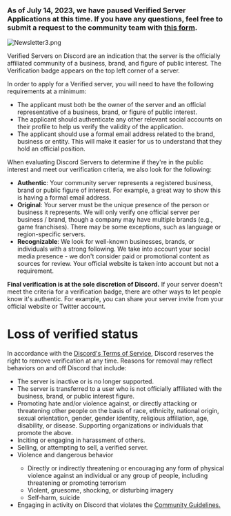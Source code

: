 <h3>As of July 14, 2023, we have paused Verified Server Applications at this time. If you have any questions, feel free to submit a request to the community team with <a href="https://support.discord.com/hc/en-us/requests/new?ticket_form_id=360000168511" target="_blank" rel="noopener">this form</a>.</h3>
<p><img src="https://support.discord.com/hc/article_attachments/360087906114" alt="Newsletter3.png"></p>
<p><span style="font-weight: 400;">Verified Servers on Discord are an indication that the server is the officially affiliated community of a business, brand, and figure of public interest. The Verification badge appears on the top left corner of a server.</span></p>
<p><span style="font-weight: 400;">In order to apply for a Verified server, you will need to have the following requirements at a minimum: </span></p>
<ul>
    <li style="font-weight: 400;">
        <span style="font-weight: 400;">The applicant must both be the owner of the server and</span> <span style="font-weight: 400;">an official representative of a </span><span style="font-weight: 400;">business, brand, or figure of public interest.</span>
    </li>
    <li style="font-weight: 400;"><span style="font-weight: 400;">The applicant should authenticate any other relevant social accounts on their profile to help us verify the validity of the application.</span></li>
    <li style="font-weight: 400;"><span style="font-weight: 400;">The applicant should use a formal email address related to the brand, business or entity. This will make it easier for us to understand that they hold an official position.</span></li>
</ul>
<p><span style="font-weight: 400;">When evaluating Discord Servers to determine if they're in the public interest and meet our verification criteria, we also look for the following:</span></p>
<ul>
    <li style="font-weight: 400;">
        <strong>Authentic</strong><span style="font-weight: 400;">: Your community server represents a </span><span style="font-weight: 400;">registered business, brand or public figure of interest. For example, a great way to show this is having a formal email address.</span>
    </li>
    <li style="font-weight: 400;">
        <strong>Original</strong><span style="font-weight: 400;">: Your server must be the unique presence of the person or business it represents. We will only verify one official server per business / brand, though a company may have multiple brands (e.g., game franchises). There may be some exceptions, such as language or region-specific servers.</span>
    </li>
    <li style="font-weight: 400;">
        <strong>Recognizable</strong><span style="font-weight: 400;">: We look for well-known businesses, brands, or individuals with a strong following. </span><span style="font-weight: 400;">We take into account your social media presence - we don't consider paid or promotional content as sources for review. Your official website is taken into account but not a requirement.</span>
    </li>
</ul>
<p><span style="font-weight: 400;"><strong>Final verification is at the sole discretion of Discord.</strong> If your server doesn't meet the criteria for a verification badge, there are other ways to let people know it's authentic. For example, you can share your server invite from your official website or Twitter account.</span></p>
<h1><strong>Loss of verified status</strong></h1>
<p><span style="font-weight: 400;">In accordance with the </span><a href="https://discordapp.com/terms"><span style="font-weight: 400;">Discord's Terms of Service</span></a><span style="font-weight: 400;">, Discord reserves the right to remove verification at any time. Reasons for removal may reflect behaviors on and off Discord that include:</span></p>
<ul>
    <li style="font-weight: 400;"><span style="font-weight: 400;">The server is inactive or is no longer supported.</span></li>
    <li style="font-weight: 400;"><span style="font-weight: 400;">The server is transferred to a user who is not officially affiliated with the business, brand, or public interest figure.</span></li>
    <li style="font-weight: 400;"><span style="font-weight: 400;">Promoting hate and/or violence against, or directly attacking or threatening other people on the basis of race, ethnicity, national origin, sexual orientation, gender, gender identity, religious affiliation, age, disability, or disease. Supporting organizations or individuals that promote the above.</span></li>
    <li style="font-weight: 400;"><span style="font-weight: 400;">Inciting or engaging in harassment of others.</span></li>
    <li style="font-weight: 400;"><span style="font-weight: 400;">Selling, or attempting to sell, a verified server.</span></li>
    <li style="font-weight: 400;"><span style="font-weight: 400;">Violence and dangerous behavior</span></li>
    <ul>
        <li style="font-weight: 400;"><span style="font-weight: 400;">Directly or indirectly threatening or encouraging any form of physical violence against an individual or any group of people, including threatening or promoting terrorism</span></li>
        <li style="font-weight: 400;"><span style="font-weight: 400;">Violent, gruesome, shocking, or disturbing imagery</span></li>
        <li style="font-weight: 400;"><span style="font-weight: 400;">Self-harm, suicide</span></li>
    </ul>
    <li style="font-weight: 400;">
        <span style="font-weight: 400;">Engaging in activity on Discord that violates the </span><a href="https://discordapp.com/guidelines"><span style="font-weight: 400;">Community Guidelines.</span></a>
    </li>
</ul>